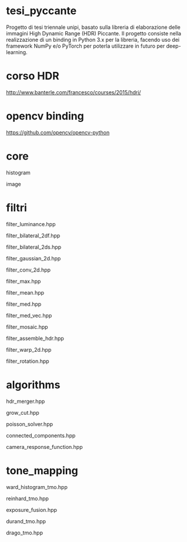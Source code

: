 # tesi_pyccante
Progetto di tesi triennale unipi, basato sulla libreria di elaborazione delle immagini High Dynamic Range (HDR) Piccante.
Il progetto consiste nella realizzazione di un binding in Python 3.x per la libreria, facendo uso dei framework NumPy e/o PyTorch
per poterla utilizzare in futuro per deep-learning.

# corso HDR

http://www.banterle.com/francesco/courses/2015/hdri/

# opencv binding

https://github.com/opencv/opencv-python

# core

histogram

image


# filtri

filter_luminance.hpp

filter_bilateral_2df.hpp

filter_bilateral_2ds.hpp

filter_gaussian_2d.hpp

filter_conv_2d.hpp

filter_max.hpp

filter_mean.hpp 

filter_med.hpp

filter_med_vec.hpp

filter_mosaic.hpp

filter_assemble_hdr.hpp

filter_warp_2d.hpp

filter_rotation.hpp

# algorithms

hdr_merger.hpp 

grow_cut.hpp

poisson_solver.hpp

connected_components.hpp 

camera_response_function.hpp 

# tone_mapping

ward_histogram_tmo.hpp 

reinhard_tmo.hpp 

exposure_fusion.hpp 

durand_tmo.hpp 

drago_tmo.hpp 
